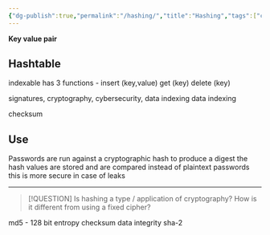 ```yaml
---
{"dg-publish":true,"permalink":"/hashing/","title":"Hashing","tags":["cloudcomputing"]}
---
```



**Key value pair**

## Hashtable 
indexable 
has 3 functions - 
	insert (key,value)
	get (key)
	delete (key)


signatures, cryptography, cybersecurity, data indexing
data indexing

checksum

## Use
Passwords are run against a cryptographic hash
to produce a digest
the hash values are stored and are compared instead of plaintext passwords
this is more secure in case of leaks           

---

>[!QUESTION]
> Is hashing a type / application of cryptography?
> How is it different from using a fixed cipher?
> 

md5 - 128 bit
entropy
checksum
data integrity
sha-2
